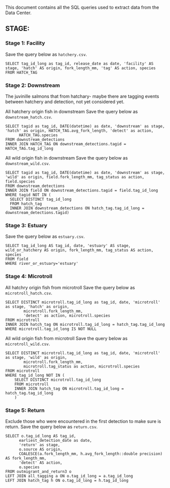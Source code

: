 This document contains all the SQL queries used to extract data from the Data Center.

## STAGE:

### Stage 1: Facility

Save the query below as `hatchery.csv`.

```         
SELECT tag_id_long as tag_id, release_date as date, 'facility' AS stage, 'hatch' AS origin, fork_length_mm, 'tag' AS action, species  
FROM HATCH_TAG
```

### Stage 2: Downstream

The juvinille salmons that from hatchary- maybe there are tagging events between hatchery and detection, not yet considered yet.

All hatchery origin fish in downstream Save the query below as `downstream_hatch.csv`.

```         
SELECT tagid as tag_id, DATE(datetime) as date, 'downstream' as stage, 'hatch' as origin, HATCH_TAG.avg_fork_length, 'detect' as action,
      HATCH_TAG.species 
FROM downstream_detections  
INNER JOIN HATCH_TAG ON downstream_detections.tagid = HATCH_TAG.tag_id_long
```

All wild origin fish in downstream Save the query below as `downstream_wild.csv`.

```         
SELECT tagid as tag_id, DATE(datetime) as date, 'downstream' as stage, 'wild' as origin, field.fork_length_mm, tag_status as action, field.species 
FROM downstream_detections
INNER JOIN field ON downstream_detections.tagid = field.tag_id_long 
WHERE tagid NOT IN (
  SELECT DISTINCT tag_id_long
  FROM hatch_tag
  INNER JOIN downstream_detections ON hatch_tag.tag_id_long = downstream_detections.tagid)
```

### Stage 3: Estuary

Save the query below as `estuary.csv`.

```         
SELECT tag_id_long AS tag_id, date, 'estuary' AS stage, wild_or_hatchery AS origin, fork_length_mm, tag_status AS action, species
FROM field 
WHERE river_or_estuary='estuary'
```

### Stage 4: Microtroll

All hatchry origin fish from microtroll Save the query below as `microtroll_hatch.csv`.

```         
SELECT DISTINCT microtroll.tag_id_long as tag_id, date, 'microtroll' as stage, 'hatch' as origin,
        microtroll.fork_length_mm, 
        'detect' as action, microtroll.species
FROM microtroll 
INNER JOIN hatch_tag ON microtroll.tag_id_long = hatch_tag.tag_id_long
WHERE microtroll.tag_id_long IS NOT NULL
```

All wild origin fish from microtroll Save the query below as `microtroll_wild.csv`.

```         
SELECT DISTINCT microtroll.tag_id_long as tag_id, date, 'microtroll' as stage, 'wild' as origin,
        microtroll.fork_length_mm, 
        microtroll.tag_status as action, microtroll.species
FROM microtroll 
WHERE tag_id_long NOT IN (
    SELECT DISTINCT microtroll.tag_id_long
    FROM microtroll 
    INNER JOIN hatch_tag ON microtroll.tag_id_long = hatch_tag.tag_id_long
    )
```

### Stage 5: Return

Exclude those who were encountered in the first detection to make sure is return. Save the query below as `return.csv`.

```         
SELECT o.tag_id_long AS tag_id, 
      earliest_detection_date as date, 
      'return' as stage,
      o.source AS origin,
      COALESCE(a.fork_length_mm, h.avg_fork_length::double precision) AS fork_length_mm,
      'detect' AS action,
      o.species
FROM outmigrant_and_return3 o
LEFT JOIN all_tagging a ON o.tag_id_long = a.tag_id_long
LEFT JOIN hatch_tag h ON o.tag_id_long = h.tag_id_long
```
